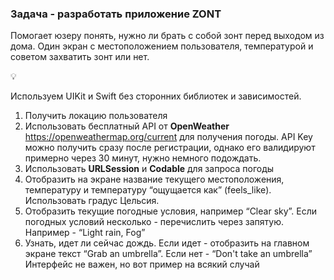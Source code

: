 ### Задача - разработать приложение ZONT

Помогает юзеру понять, нужно ли брать с собой зонт перед выходом из дома. Один экран с местоположением пользователя, температурой и советом захватить зонт или нет.

<aside>
💡

Используем UIKit и Swift без сторонних библиотек и зависимостей.

</aside>

1. Получить локацию пользователя
2. Использовать бесплатный API от **OpenWeather** https://openweathermap.org/current для получения погоды. API Key можно получить сразу после регистрации, однако его валидируют примерно через 30 минут, нужно немного подождать.
3. Использовать **URLSession** и **Codable** для запроса погоды
4. Отобразить на экране название текущего местоположения, температуру и температуру “ощущается как” (feels_like). Использовать градус Цельсия.
5. Отобразить текущие погодные условия, например “Clear sky”. Если погодных условий несколько - перечислить через запятую. Например - “Light rain, Fog”
6. Узнать, идет ли сейчас дождь. Если идет - отобразить на главном экране текст “Grab an umbrella”. Если нет - “Don't take an umbrella”
Интерфейс не важен, но вот пример на всякий случай

